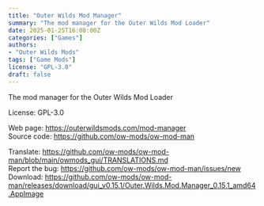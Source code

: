 ```yaml
---
title: "Outer Wilds Mod Manager"
summary: "The mod manager for the Outer Wilds Mod Loader"
date: 2025-01-25T16:08:00Z
categories: ["Games"]
authors:
- "Outer Wilds Mods"
tags: ["Game Mods"]
license: "GPL-3.0"
draft: false
---
```


The mod manager for the Outer Wilds Mod Loader

License: GPL-3.0

Web page: <https://outerwildsmods.com/mod-manager>  
Source code: <https://github.com/ow-mods/ow-mod-man>

Translate: <https://github.com/ow-mods/ow-mod-man/blob/main/owmods_gui/TRANSLATIONS.md>  
Report the bug: <https://github.com/ow-mods/ow-mod-man/issues/new>  
Download: <https://github.com/ow-mods/ow-mod-man/releases/download/gui_v0.15.1/Outer.Wilds.Mod.Manager_0.15.1_amd64.AppImage>

